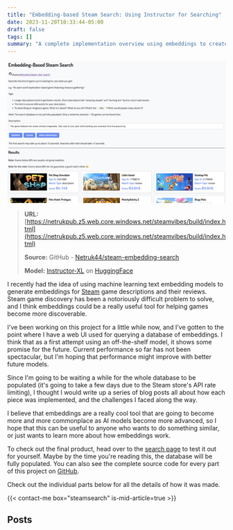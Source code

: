```yaml
---
title: "Embedding-based Steam Search: Using Instructor for Searching"
date: 2023-11-20T10:33:44-05:00
draft: false
tags: []
summary: "A complete implementation overview using embeddings to create a custom search engine for Steam games."
---
```



![](./project_preview.png)

> **URL:** [https://netrukpub.z5.web.core.windows.net/steamvibes/build/index.html](https://netrukpub.z5.web.core.windows.net/steamvibes/build/index.html)
>
> **Source:** GitHub - [Netruk44/steam-embedding-search](https://github.com/Netruk44/steam-embedding-search)
>
> **Model:** [Instructor-XL](https://huggingface.co/hkunlp/instructor-xl) on [HuggingFace](https://huggingface.co/)

I recently had the idea of using machine learning text embedding models to generate embeddings for [Steam](https://store.steampowered.com/) game descriptions and their reviews. Steam game discovery has been a notoriously difficult problem to solve, and I think embeddings could be a really useful tool for helping games become more discoverable.

I've been working on this project for a little while now, and I've gotten to the point where I have a web UI used for querying a database of embeddings. I think that as a first attempt using an off-the-shelf model, it shows some promise for the future. Current performance so far has not been spectacular, but I'm hoping that performance might improve with better future models.

Since I'm going to be waiting a while for the whole database to be populated (it's going to take a few days due to the Steam store's API rate limiting), I thought I would write up a series of blog posts all about how each piece was implemented, and the challenges I faced along the way.

I believe that embeddings are a really cool tool that are going to become more and more commonplace as AI models become more advanced, so I hope that this can be useful to anyone who wants to do something similar, or just wants to learn more about how embeddings work.

To check out the final product, head over to the [search page](https://netrukpub.z5.web.core.windows.net/steamvibes/build/index.html) to test it out for yourself. Maybe by the time you're reading this, the database will be fully populated. You can also see the complete source code for every part of this project on [GitHub](https://github.com/Netruk44/steam-embedding-search).

Check out the individual parts below for all the details of how it was made.

{{< contact-me box="steamsearch" is-mid-article=true >}}

## Posts